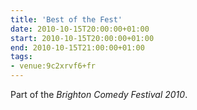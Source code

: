 ```yaml
---
title: 'Best of the Fest'
date: 2010-10-15T20:00:00+01:00
start: 2010-10-15T20:00:00+01:00
end: 2010-10-15T21:00:00+01:00
tags:
- venue:9c2xrvf6+fr
---
```

Part of the _Brighton Comedy Festival 2010_.
